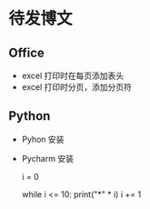 待发博文
==========================

## Office

- excel 打印时在每页添加表头
- excel 打印时分页，添加分页符

## Python

- Pyhon 安装
- Pycharm 安装

	i = 0

	while i <= 10:
   		print("*" * i)
		i += 1
